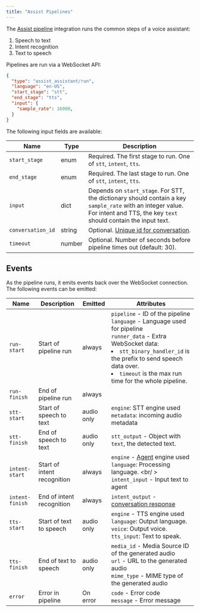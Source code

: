 ```yaml
---
title: "Assist Pipelines"
---
```


The [Assist pipeline](https://next.home-assistant.io/integrations/assit_pipeline) integration runs the common steps of a voice assistant:

1. Speech to text
2. Intent recognition
3. Text to speech

Pipelines are run via a WebSocket API:

```json
{
  "type": "assist_assistant/run",
  "language": "en-US",
  "start_stage": "stt",
  "end_stage": "tts",
  "input": {
    "sample_rate": 16000,
  }
}
```

The following input fields are available:

| Name              | Type   | Description                                                                                 |
|-------------------|--------|---------------------------------------------------------------------------------------------|
| `start_stage` | enum   | Required. The first stage to run. One of `stt`, `intent`, `tts`. |
| `end_stage`   | enum   | Required. The last stage to run. One of `stt`, `intent`, `tts`. |
| `input`       | dict   | Depends on `start_stage`. For STT, the dictionary should contain a key `sample_rate` with an integer value. For intent and TTS, the key `text` should contain the input text.
| `conversation_id` | string | Optional. [Unique id for conversation](/docs/intent_conversation_api#conversation-id).      |
| `timeout`         | number | Optional. Number of seconds before pipeline times out (default: 30).                        |

## Events

As the pipeline runs, it emits events back over the WebSocket connection.
The following events can be emitted:

| Name            | Description                 | Emitted    | Attributes                                                                                              |
|-----------------|-----------------------------|------------|---------------------------------------------------------------------------------------------------------|
| `run-start`     | Start of pipeline run       | always     | `pipeline` - ID of the pipeline<br />`language` - Language used for pipeline<br />`runner_data` - Extra WebSocket data: <li>`stt_binary_handler_id` is the prefix to send speech data over.</li><li>`timeout` is the max run time for the whole pipeline.</li>                         |
| `run-finish`    | End of pipeline run         | always     |                                                                                                         |
| `stt-start`     | Start of speech to text     | audio only | `engine`: STT engine used<br />`metadata`: incoming audio metadata
| `stt-finish`    | End of speech to text       | audio only | `stt_output` - Object with `text`, the detected text.
| `intent-start`  | Start of intent recognition | always     | `engine` - [Agent](/docs/intent_conversation_api) engine used<br />`language`: Processing language. <br/ > `intent_input` - Input text to agent |
| `intent-finish` | End of intent recognition   | always     | `intent_output` - [conversation response](/docs/intent_conversation_api#conversation-response)          |
| `tts-start`     | Start of text to speech     | audio only | `engine` - TTS engine used<br />`language`: Output language.<br />`voice`: Output voice. <br />`tts_input`: Text to speak. |
| `tts-finish`    | End of text to speech       | audio only | `media_id` - Media Source ID of the generated audio<br />`url` - URL to the generated audio<br />`mime_type` - MIME type of the generated audio<br /> |
| `error`         | Error in pipeline           | On error     | `code` - Error code<br />`message` - Error message |

